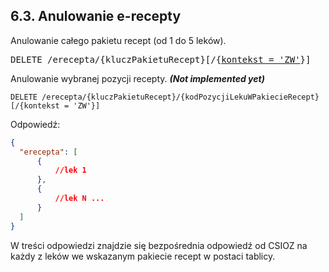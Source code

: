 ## 6.3. Anulowanie e-recepty

Anulowanie całego pakietu recept (od 1 do 5 leków).
<pre>
DELETE /erecepta/{kluczPakietuRecept}[/{<a href="Kontekst.md">kontekst = 'ZW'</a>}]
</pre>

Anulowanie wybranej pozycji recepty. ***(Not implemented yet)***

```
DELETE /erecepta/{kluczPakietuRecept}/{kodPozycjiLekuWPakiecieRecept}[/{kontekst = 'ZW'}]
```

Odpowiedź:

```json
{
  "erecepta": [
      {
          //lek 1
      },
      {
          //lek N ...
      }
  ]
}
```

W treści odpowiedzi znajdzie się bezpośrednia odpowiedź od CSIOZ na każdy z leków we wskazanym pakiecie recept w postaci tablicy.